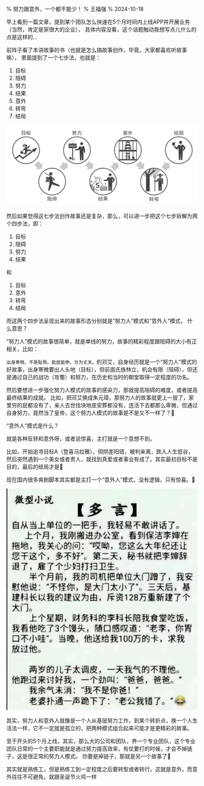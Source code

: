% 努力跟意外，一个都不能少！
% 王福强
% 2024-10-18

早上看到一篇文章，提到某个团队怎么快速在5个月时间内上线APP并开展业务（当然，肯定是家很大的企业）， 具体内容没看，这个话题触动我想写点儿什么的点是这样的...

前阵子看了本讲故事的书（也就是怎么搞故事创作，毕竟，大家都喜欢听故事嘛）， 里面提到了一个七步法，也就是：

1. 目标
2. 阻碍
3. 努力
4. 结果
5. 意外
6. 转弯
7. 结局

![](./images/story-formula.jpg)

然后如果觉得这七步法创作故事还是复杂，那么，可以进一步把这个七步拆解为两个四步法，即：

1. 目标
2. 阻碍
3. 努力
4. 结果

和

1. 目标
5. 意外
6. 转弯
7. 结局

而这两个四步法呈现出来的故事形态分别就是“努力人”模式和“意外人”模式， 什么意思？

“努力人”模式的故事很简单，就是单线的努力，故事的精彩程度跟阻碍的大小有正相关，比如：

`出身寒微，不是耻辱。能屈能伸，方为丈夫。`的邓艾，自身经历就是一个“努力人”模式的好故事，出身寒微要出人头地（目标），但前面氏族林立，机会有限（阻碍），但还是通过自己的战功（攻蜀）和努力，在历史和当时的朝堂取得一定程度的功名。 

然后要想进一步强化努力人模式的故事的感染力，那就提高阻碍的难度，或者提高最终结果的成就。 比如，把邓艾换成朱元璋，那努力人的故事就更上一层了，家里穷的屁都没有了，亲人去世找块地皮安葬都没有，连活下去都那么卑微，但通过自身努力，竟然当了皇帝，这个努力人模式的故事是不是又不一样了？🤣

“意外人”模式是什么？ 

就是各种反转和意外呀，或者说惊喜，主打就是一个意想不到。

比如，开始追寻目标A（登喜马拉雅），但阴差阳错，被判亲离，跌入人生低谷，然后突然遇到一个美女或者贵人，就找到真爱或者事业有成了。其实最初目标不是目的，最后的结局才是🤣

现在国内很多爽剧脚本其实都是主打一个“意外人”模式，没有逻辑，只有惊喜。🤣

![](./images/多言微型小说.jpg)

其实，努力人和意外人就像是一个人从基层努力工作，到某个转折点，换一个人生活法一样，它不一定就是孤立的，把两种模式组合起来可能才是更精彩的故事。

至于开头的5个月上线，其实，那么大的公司和团队，养一个专业团队，这个专业团队日常的一个主要职能就是通过努力提高效率，有仗要打的时候，才会不掉链子，这是很正常的努力人模式。 你要是掉链子，那就是另一个故事了🤣

其实就是熟练工，但是熟练工到一定程度之后要转型或者转行，这就是意外，而意外往往不可避免，就跟圣诞节火鸡一样








